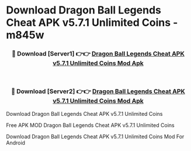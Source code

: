 # Download Dragon Ball Legends Cheat APK v5.7.1 Unlimited Coins - m845w



<div align="center">
<h3>🔴 Download [Server1] 👉👉 <a href="https://momento.my/?title=Dragon_Ball_Legends_Cheat_APK_v5.7.1_Unlimited_Coins">Dragon Ball Legends Cheat APK v5.7.1 Unlimited Coins Mod Apk</a></h3><br>

<h3>🔴 Download [Server2] 👉👉 <a href="https://momento.my/?title=Dragon_Ball_Legends_Cheat_APK_v5.7.1_Unlimited_Coins">Dragon Ball Legends Cheat APK v5.7.1 Unlimited Coins Mod Apk</a></h3>
</div>



Download Dragon Ball Legends Cheat APK v5.7.1 Unlimited Coins 

Free APK MOD Dragon Ball Legends Cheat APK v5.7.1 Unlimited Coins 

Download Dragon Ball Legends Cheat APK v5.7.1 Unlimited Coins Mod For Android
